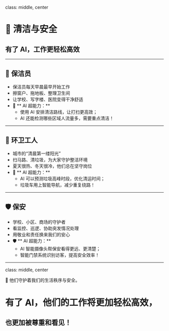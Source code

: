 class: middle, center

# 🧹 清洁与安全

## 有了 AI，工作更轻松高效

---

## 🧽 保洁员

* 保洁员每天早晨最早开始工作
* 擦窗户、拖地板、整理卫生间
* 让学校、写字楼、医院变得干净舒适
* 🧼 ** AI 超能力：**
    * 使用 AI 安排清洁路线，让打扫更高效；
    * AI 还能检测哪些区域人流量多，需要重点清洁！

---

## 🚮 环卫工人

* 城市的“清晨第一缕阳光”
* 扫马路、清垃圾，为大家守护整洁环境
* 夏天很热、冬天很冷，他们总在坚守岗位
* 🧹 ** AI 超能力：**
    * AI 可以预测垃圾高峰时段，优化清运时间；
    * 垃圾车用上智能导航，减少重复绕路！

---

## 🛡️ 保安

* 学校、小区、商场的守护者
* 看监控、巡逻、协助突发情况处理
* 用敬业和责任换来我们的安心
* 🛡️ ** AI 超能力：**
    * AI 智能摄像头帮保安看得更远、更清楚；
    * 智能门禁系统识别访客，提高安全效率！

---

class: middle, center

💬 他们守护着我们的生活秩序与安全。

# 有了 AI，他们的工作将更加轻松高效，

## 也更加被尊重和看见！